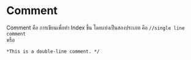 # Comment
Comment คือ การเขียนเพื่อทำ Index ขึ้น โดยเเบ่งเป็นสองประเภท คือ
``` //single line comment ```
 <br>หรือ<br> 
 ```  /*Double line comment*/
 *This is a double-line comment. */
 ```